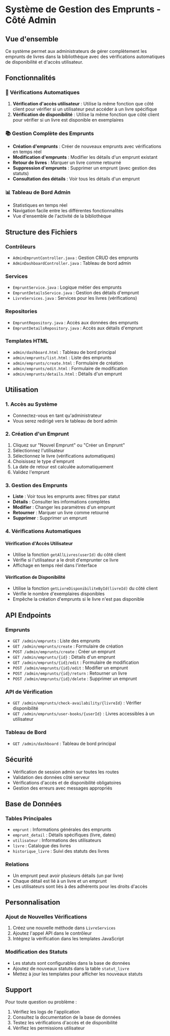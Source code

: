 # Système de Gestion des Emprunts - Côté Admin

## Vue d'ensemble

Ce système permet aux administrateurs de gérer complètement les emprunts de livres dans la bibliothèque avec des vérifications automatiques de disponibilité et d'accès utilisateur.

## Fonctionnalités

### 🔐 Vérifications Automatiques

1. **Vérification d'accès utilisateur** : Utilise la même fonction que côté client pour vérifier si un utilisateur peut accéder à un livre spécifique
2. **Vérification de disponibilité** : Utilise la même fonction que côté client pour vérifier si un livre est disponible en exemplaires

### 📚 Gestion Complète des Emprunts

- **Création d'emprunts** : Créer de nouveaux emprunts avec vérifications en temps réel
- **Modification d'emprunts** : Modifier les détails d'un emprunt existant
- **Retour de livres** : Marquer un livre comme retourné
- **Suppression d'emprunts** : Supprimer un emprunt (avec gestion des statuts)
- **Consultation des détails** : Voir tous les détails d'un emprunt

### 📊 Tableau de Bord Admin

- Statistiques en temps réel
- Navigation facile entre les différentes fonctionnalités
- Vue d'ensemble de l'activité de la bibliothèque

## Structure des Fichiers

### Contrôleurs
- `AdminEmpruntController.java` : Gestion CRUD des emprunts
- `AdminDashboardController.java` : Tableau de bord admin

### Services
- `EmpruntService.java` : Logique métier des emprunts
- `EmpruntDetailsService.java` : Gestion des détails d'emprunt
- `LivreServices.java` : Services pour les livres (vérifications)

### Repositories
- `EmpruntRepository.java` : Accès aux données des emprunts
- `EmpruntDetailsRepository.java` : Accès aux détails d'emprunt

### Templates HTML
- `admin/dashboard.html` : Tableau de bord principal
- `admin/emprunts/list.html` : Liste des emprunts
- `admin/emprunts/create.html` : Formulaire de création
- `admin/emprunts/edit.html` : Formulaire de modification
- `admin/emprunts/details.html` : Détails d'un emprunt

## Utilisation

### 1. Accès au Système
- Connectez-vous en tant qu'administrateur
- Vous serez redirigé vers le tableau de bord admin

### 2. Création d'un Emprunt
1. Cliquez sur "Nouvel Emprunt" ou "Créer un Emprunt"
2. Sélectionnez l'utilisateur
3. Sélectionnez le livre (vérifications automatiques)
4. Choisissez le type d'emprunt
5. La date de retour est calculée automatiquement
6. Validez l'emprunt

### 3. Gestion des Emprunts
- **Liste** : Voir tous les emprunts avec filtres par statut
- **Détails** : Consulter les informations complètes
- **Modifier** : Changer les paramètres d'un emprunt
- **Retourner** : Marquer un livre comme retourné
- **Supprimer** : Supprimer un emprunt

### 4. Vérifications Automatiques

#### Vérification d'Accès Utilisateur
- Utilise la fonction `getAllLivres(userId)` du côté client
- Vérifie si l'utilisateur a le droit d'emprunter ce livre
- Affichage en temps réel dans l'interface

#### Vérification de Disponibilité
- Utilise la fonction `getLivreDisponibiliteById(livreId)` du côté client
- Vérifie le nombre d'exemplaires disponibles
- Empêche la création d'emprunts si le livre n'est pas disponible

## API Endpoints

### Emprunts
- `GET /admin/emprunts` : Liste des emprunts
- `GET /admin/emprunts/create` : Formulaire de création
- `POST /admin/emprunts/create` : Créer un emprunt
- `GET /admin/emprunts/{id}` : Détails d'un emprunt
- `GET /admin/emprunts/{id}/edit` : Formulaire de modification
- `POST /admin/emprunts/{id}/edit` : Modifier un emprunt
- `POST /admin/emprunts/{id}/return` : Retourner un livre
- `POST /admin/emprunts/{id}/delete` : Supprimer un emprunt

### API de Vérification
- `GET /admin/emprunts/check-availability/{livreId}` : Vérifier disponibilité
- `GET /admin/emprunts/user-books/{userId}` : Livres accessibles à un utilisateur

### Tableau de Bord
- `GET /admin/dashboard` : Tableau de bord principal

## Sécurité

- Vérification de session admin sur toutes les routes
- Validation des données côté serveur
- Vérifications d'accès et de disponibilité obligatoires
- Gestion des erreurs avec messages appropriés

## Base de Données

### Tables Principales
- `emprunt` : Informations générales des emprunts
- `emprunt_detail` : Détails spécifiques (livre, dates)
- `utilisateur` : Informations des utilisateurs
- `livre` : Catalogue des livres
- `historique_livre` : Suivi des statuts des livres

### Relations
- Un emprunt peut avoir plusieurs détails (un par livre)
- Chaque détail est lié à un livre et un emprunt
- Les utilisateurs sont liés à des adhérents pour les droits d'accès

## Personnalisation

### Ajout de Nouvelles Vérifications
1. Créez une nouvelle méthode dans `LivreServices`
2. Ajoutez l'appel API dans le contrôleur
3. Intégrez la vérification dans les templates JavaScript

### Modification des Statuts
- Les statuts sont configurables dans la base de données
- Ajoutez de nouveaux statuts dans la table `statut_livre`
- Mettez à jour les templates pour afficher les nouveaux statuts

## Support

Pour toute question ou problème :
1. Vérifiez les logs de l'application
2. Consultez la documentation de la base de données
3. Testez les vérifications d'accès et de disponibilité
4. Vérifiez les permissions utilisateur 